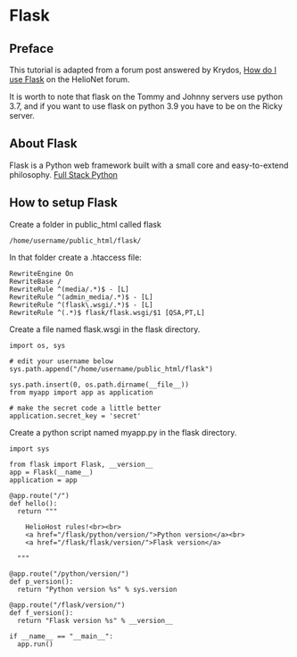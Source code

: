# Flask

## Preface

This tutorial is adapted from a forum post answered by Krydos, [How do I use Flask](https://www.helionet.org/index/topic/27822-how-do-i-use-flask-on-johnny/?p=128919) on the HelioNet forum.

It is worth to note that flask on the Tommy and Johnny servers use python 3.7, and if you want to use flask on python 3.9 you have to be on the Ricky server.

## About Flask

Flask is a Python web framework built with a small core and easy-to-extend philosophy. [Full Stack Python](https://www.fullstackpython.com/flask.html)

## How to setup Flask

Create a folder in public\_html called flask

```text
/home/username/public_html/flask/
```

In that folder create a .htaccess file:

```text
RewriteEngine On
RewriteBase /
RewriteRule ^(media/.*)$ - [L]
RewriteRule ^(admin_media/.*)$ - [L]
RewriteRule ^(flask\.wsgi/.*)$ - [L]
RewriteRule ^(.*)$ flask/flask.wsgi/$1 [QSA,PT,L]
```

Create a file named flask.wsgi in the flask directory.

```text
import os, sys

# edit your username below
sys.path.append("/home/username/public_html/flask")

sys.path.insert(0, os.path.dirname(__file__))
from myapp import app as application

# make the secret code a little better
application.secret_key = 'secret'
```

Create a python script named myapp.py in the flask directory.

```text
import sys

from flask import Flask, __version__
app = Flask(__name__)
application = app

@app.route("/")
def hello():
  return """

    HelioHost rules!<br><br>
    <a href="/flask/python/version/">Python version</a><br>
    <a href="/flask/flask/version/">Flask version</a>

  """

@app.route("/python/version/")
def p_version():
  return "Python version %s" % sys.version

@app.route("/flask/version/")
def f_version():
  return "Flask version %s" % __version__

if __name__ == "__main__":
  app.run()
```

